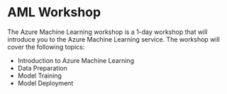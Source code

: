 # AML Workshop
The Azure Machine Learning workshop is a 1-day workshop that will introduce you to the Azure Machine Learning service. The workshop will cover the following topics:
- Introduction to Azure Machine Learning
- Data Preparation
- Model Training
- Model Deployment

